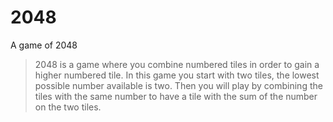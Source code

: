 # 2048

 A game of 2048

> 2048 is a game where you combine numbered tiles in order to gain a higher numbered tile. In this game you start with two tiles, the lowest possible number available is two. Then you will play by combining the tiles with the same number to have a tile with the sum of the number on the two tiles.